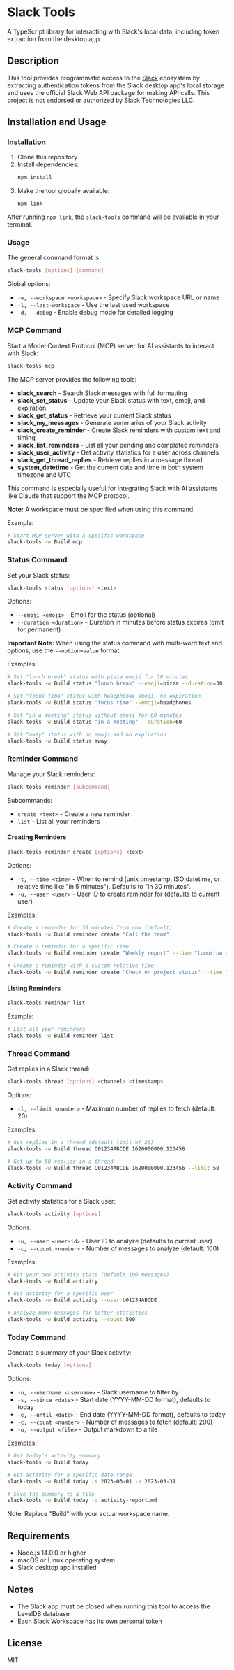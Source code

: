 # Slack Tools

A TypeScript library for interacting with Slack's local data, including token extraction from the desktop app.

## Description

This tool provides programmatic access to the [Slack](https://slack.com/) ecosystem by extracting authentication tokens from the Slack desktop app's local storage and uses the official Slack Web API package for making API calls. This project is not endorsed or authorized by Slack Technologies LLC.

## Installation and Usage

### Installation

1. Clone this repository
2. Install dependencies:
   ```bash
   npm install
   ```
3. Make the tool globally available:
   ```bash
   npm link
   ```

After running `npm link`, the `slack-tools` command will be available in your terminal.

### Usage

The general command format is:

```bash
slack-tools [options] [command]
```

Global options:
- `-w, --workspace <workspace>` - Specify Slack workspace URL or name
- `-l, --last-workspace` - Use the last used workspace
- `-d, --debug` - Enable debug mode for detailed logging

### MCP Command

Start a Model Context Protocol (MCP) server for AI assistants to interact with Slack:

```bash
slack-tools mcp
```

The MCP server provides the following tools:
- **slack_search** - Search Slack messages with full formatting
- **slack_set_status** - Update your Slack status with text, emoji, and expiration
- **slack_get_status** - Retrieve your current Slack status
- **slack_my_messages** - Generate summaries of your Slack activity
- **slack_create_reminder** - Create Slack reminders with custom text and timing
- **slack_list_reminders** - List all your pending and completed reminders
- **slack_user_activity** - Get activity statistics for a user across channels
- **slack_get_thread_replies** - Retrieve replies in a message thread
- **system_datetime** - Get the current date and time in both system timezone and UTC

This command is especially useful for integrating Slack with AI assistants like Claude that support the MCP protocol.

**Note:** A workspace must be specified when using this command.

Example:
```bash
# Start MCP server with a specific workspace
slack-tools -w Build mcp
```

### Status Command

Set your Slack status:

```bash
slack-tools status [options] <text>
```

Options:
- `--emoji <emoji>` - Emoji for the status (optional)
- `--duration <duration>` - Duration in minutes before status expires (omit for permanent)

**Important Note:** When using the status command with multi-word text and options, use the `--option=value` format:

Examples:
```bash
# Set "lunch break" status with pizza emoji for 30 minutes
slack-tools -w Build status "lunch break" --emoji=pizza --duration=30

# Set "focus time" status with headphones emoji, no expiration
slack-tools -w Build status "focus time" --emoji=headphones

# Set "in a meeting" status without emoji for 60 minutes
slack-tools -w Build status "in a meeting" --duration=60

# Set "away" status with no emoji and no expiration
slack-tools -w Build status away
```

### Reminder Command

Manage your Slack reminders:

```bash
slack-tools reminder [subcommand]
```

Subcommands:
- `create <text>` - Create a new reminder
- `list` - List all your reminders

#### Creating Reminders

```bash
slack-tools reminder create [options] <text>
```

Options:
- `-t, --time <time>` - When to remind (unix timestamp, ISO datetime, or relative time like "in 5 minutes"). Defaults to "in 30 minutes".
- `-u, --user <user>` - User ID to create reminder for (defaults to current user)

Examples:
```bash
# Create a reminder for 30 minutes from now (default)
slack-tools -w Build reminder create "Call the team"

# Create a reminder for a specific time
slack-tools -w Build reminder create "Weekly report" --time "tomorrow at 9am"

# Create a reminder with a custom relative time
slack-tools -w Build reminder create "Check on project status" --time "in 2 hours"
```

#### Listing Reminders

```bash
slack-tools reminder list
```

Example:
```bash
# List all your reminders
slack-tools -w Build reminder list
```

### Thread Command

Get replies in a Slack thread:

```bash
slack-tools thread [options] <channel> <timestamp>
```

Options:
- `-l, --limit <number>` - Maximum number of replies to fetch (default: 20)

Examples:
```bash
# Get replies in a thread (default limit of 20)
slack-tools -w Build thread C01234ABCDE 1620000000.123456

# Get up to 50 replies in a thread
slack-tools -w Build thread C01234ABCDE 1620000000.123456 --limit 50
```

### Activity Command

Get activity statistics for a Slack user:

```bash
slack-tools activity [options]
```

Options:
- `-u, --user <user-id>` - User ID to analyze (defaults to current user)
- `-c, --count <number>` - Number of messages to analyze (default: 100)

Examples:
```bash
# Get your own activity stats (default 100 messages)
slack-tools -w Build activity

# Get activity for a specific user
slack-tools -w Build activity --user U01234ABCDE

# Analyze more messages for better statistics
slack-tools -w Build activity --count 500
```

### Today Command

Generate a summary of your Slack activity:

```bash
slack-tools today [options]
```

Options:
- `-u, --username <username>` - Slack username to filter by
- `-s, --since <date>` - Start date (YYYY-MM-DD format), defaults to today
- `-e, --until <date>` - End date (YYYY-MM-DD format), defaults to today
- `-c, --count <number>` - Number of messages to fetch (default: 200)
- `-o, --output <file>` - Output markdown to a file

Examples:
```bash
# Get today's activity summary
slack-tools -w Build today

# Get activity for a specific date range
slack-tools -w Build today -s 2023-03-01 -e 2023-03-31

# Save the summary to a file
slack-tools -w Build today -o activity-report.md
```

Note: Replace "Build" with your actual workspace name.

## Requirements

- Node.js 14.0.0 or higher
- macOS or Linux operating system
- Slack desktop app installed

## Notes

- The Slack app must be closed when running this tool to access the LevelDB database
- Each Slack Workspace has its own personal token

## License

MIT
